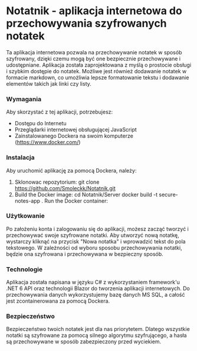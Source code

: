 # Notatnik - aplikacja internetowa do przechowywania szyfrowanych notatek
Ta aplikacja internetowa pozwala na przechowywanie notatek w sposób szyfrowany,
dzięki czemu mogą być one bezpiecznie przechowywane i udostępniane. Aplikacja została zaprojektowana z myślą
o prostocie obsługi i szybkim dostępie do notatek. Możliwe jest również dodawanie notatek w formacie markdown,
co umożliwia lepsze formatowanie tekstu i dodawanie elementów takich jak linki czy listy.

### Wymagania
Aby skorzystać z tej aplikacji, potrzebujesz:

* Dostępu do Internetu
* Przeglądarki internetowej obsługującej JavaScript
* Zainstalowanego Dockera na swoim komputerze (https://www.docker.com/)

### Instalacja
Aby uruchomić aplikację za pomocą Dockera, należy:
1. Sklonowac repozytorium:
git clone https://github.com/Smoleckk/Notatnik.git
2. Build the Docker image:
cd Notatnik/Server
docker build -t secure-notes-app .
Run the Docker container:


### Użytkowanie
Po założeniu konta i zalogowaniu się do aplikacji, możesz zacząć tworzyć i przechowywać swoje szyfrowane notatki.
Aby utworzyć nową notatkę, wystarczy kliknąć na przycisk "Nowa notatka" i wprowadzić tekst do pola tekstowego.
W zależności od wyboru sposobu przechowywania notatki, będzie ona szyfrowana i przechowywana w bezpieczny sposób.

### Technologie
Aplikacja została napisana w języku C# z wykorzystaniem framework'u .NET 6 API oraz technologii Blazor do tworzenia aplikacji internetowych.
Do przechowywania danych wykorzystujemy bazę danych MS SQL, a całość jest zcontainerowana za pomocą Dockera.

### Bezpieczeństwo
Bezpieczeństwo twoich notatek jest dla nas priorytetem. Dlatego wszystkie notatki są szyfrowane za pomocą silnego algorytmu szyfrującego,
a hasła są przechowywane w sposób zabezpieczony przed wyciekiem.
